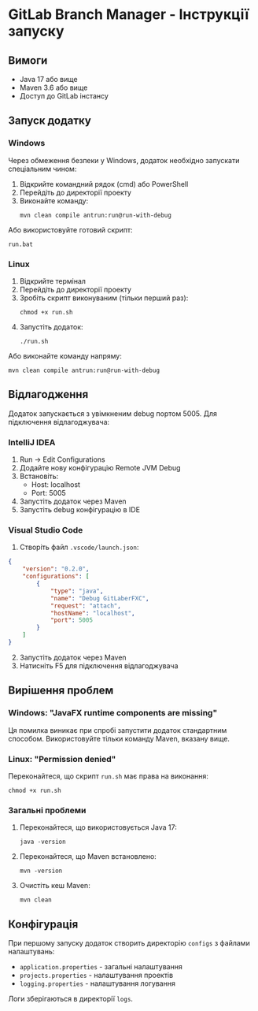 # GitLab Branch Manager - Інструкції запуску

## Вимоги

- Java 17 або вище
- Maven 3.6 або вище
- Доступ до GitLab інстансу

## Запуск додатку

### Windows

Через обмеження безпеки у Windows, додаток необхідно запускати спеціальним чином:

1. Відкрийте командний рядок (cmd) або PowerShell
2. Перейдіть до директорії проекту
3. Виконайте команду:
   ```
   mvn clean compile antrun:run@run-with-debug
   ```

Або використовуйте готовий скрипт:
```
run.bat
```

### Linux

1. Відкрийте термінал
2. Перейдіть до директорії проекту
3. Зробіть скрипт виконуваним (тільки перший раз):
   ```
   chmod +x run.sh
   ```
4. Запустіть додаток:
   ```
   ./run.sh
   ```

Або виконайте команду напряму:
```
mvn clean compile antrun:run@run-with-debug
```

## Відлагодження

Додаток запускається з увімкненим debug портом 5005. Для підключення відлагоджувача:

### IntelliJ IDEA

1. Run → Edit Configurations
2. Додайте нову конфігурацію Remote JVM Debug
3. Встановіть:
   - Host: localhost
   - Port: 5005
4. Запустіть додаток через Maven
5. Запустіть debug конфігурацію в IDE

### Visual Studio Code

1. Створіть файл `.vscode/launch.json`:
```json
{
    "version": "0.2.0",
    "configurations": [
        {
            "type": "java",
            "name": "Debug GitLaberFXC",
            "request": "attach",
            "hostName": "localhost",
            "port": 5005
        }
    ]
}
```
2. Запустіть додаток через Maven
3. Натисніть F5 для підключення відлагоджувача

## Вирішення проблем

### Windows: "JavaFX runtime components are missing"

Ця помилка виникає при спробі запустити додаток стандартним способом. Використовуйте тільки команду Maven, вказану вище.

### Linux: "Permission denied"

Переконайтеся, що скрипт `run.sh` має права на виконання:
```
chmod +x run.sh
```

### Загальні проблеми

1. Переконайтеся, що використовується Java 17:
   ```
   java -version
   ```

2. Переконайтеся, що Maven встановлено:
   ```
   mvn -version
   ```

3. Очистіть кеш Maven:
   ```
   mvn clean
   ```

## Конфігурація

При першому запуску додаток створить директорію `configs` з файлами налаштувань:
- `application.properties` - загальні налаштування
- `projects.properties` - налаштування проектів
- `logging.properties` - налаштування логування

Логи зберігаються в директорії `logs`.